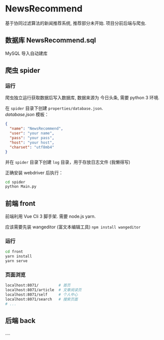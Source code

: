 # NewsRecommend

基于协同过滤算法的新闻推荐系统, 推荐部分未开始. 项目分前后端与爬虫. 

## 数据库 NewsRecommend.sql
MySQL 导入自动建库

## 爬虫 spider

### 运行
爬虫独立运行获取数据后写入数据库, 数据来源为 今日头条, 需要 python 3 环境.

在 `spider` 目录下创建 `properties/database.json`.   
*database.json* 模板：
``` json
{
  "name": "NewsRecommend",
  "user": "your name",
  "pass": "your pass",
  "host": "your host",
  "charset": "utf8mb4"
}
``` 

并在 `spider` 目录下创建 `log` 目录，用于存放日志文件 (我懒得写)

正确安装 webdriver 后执行：

``` sh
cd spider
python Main.py
```

## 前端 front

前端利用 Vue Cli 3 脚手架. 需要 node.js yarn.

应该需要先装 wangeditor (富文本编辑工具) `npm install wangeditor`

### 运行
``` sh
cd front
yarn install
yarn serve
```

### 页面浏览
``` sh
localhost:8071/         # 首页
localhost:8071/article  # 文章阅读页
localhost:8071/self     # 个人中心
localhost:8071/search   # 搜索页面
# ...
```

## 后端 back
....
